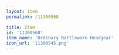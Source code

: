 ```yaml
---
layout: item
permalink: /11300568

title: Item
id: '11300568'
item_name: 'Ordinary Battleworn Headgear'
icon_url: '11300545.png'
---
```

